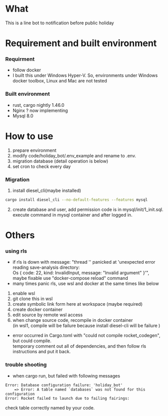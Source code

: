 # What

This is a line bot to notification before public holiday

# Requirement and built environment

### Requirment
* follow docker
* I built this under Windows Hyper-V. So, environments under Windows docker toolbox, Linux and Mac are not tested

### Built environment
* rust, cargo nightly 1.46.0
* Nginx ? now implementing
* Mysql 8.0

# How to use

1. prepare environment
2. modify code/holiday_bot/.env_example and rename to .env.
3. migration database (detail operation is below)
4. set cron to check every day

### Migration
1. install diesel_cli(maybe installed)

```bash
cargo install diesel_cli --no-default-features --features mysql
```

2. create database and user, add permission
code is in mysql/init/1_init.sql.
execute command in mysql container and after logged in.



# Others

### using rls
* if rls is down with message: "thread '<unnamed>' panicked at 'unexpected error reading save-analysis directory:  
 Os { code: 22, kind: InvalidInput, message: "Invalid argument" }'", maybe fixable use "docker-compose reload" command
* many times panic rls, use wsl and docker at the same times like below
1. enable wsl
2. git clone this in wsl
3. create symbolic link form here at workspace (maybe required)
4. create docker container
5. edit source by remote wsl access
6. when change source code, recompile in docker container  
(in wsl1, compile will be failure because install diesel-cli will be failure )
* error occurred in Cargo.toml with "could not compile rocket_codegen", but could compile.  
  temporary comment out all of dependencies, and then follow rls instructions and put it back.


### trouble shooting


* when cargo run, but failed with following messages
```
Error: Database configuration failure: 'holiday_bot'  
    => Error: A table named `databases` was not found for this configuration  
Error: Rocket failed to launch due to failing fairings:  
```
check table correctly named by your code.